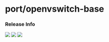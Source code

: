 # port/openvswitch-base

### Release Info
[![](https://images.microbadger.com/badges/version/port/openvswitch-base.svg)](http://microbadger.com/images/port/openvswitch-base "Image info @ microbadger.com")
[![](https://images.microbadger.com/badges/image/port/openvswitch-base.svg)](http://microbadger.com/images/port/openvswitch-base "Image info @ microbadger.com")
[![](https://images.microbadger.com/badges/commit/port/openvswitch-base.svg)](http://microbadger.com/images/port/openvswitch-base "Image info @ microbadger.com")
